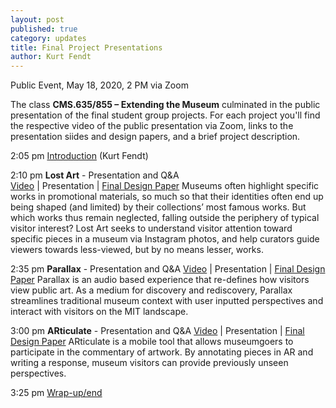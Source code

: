 ```yaml
---
layout: post
published: true
category: updates
title: Final Project Presentations
author: Kurt Fendt
---
```

Public Event, May 18, 2020, 2 PM  via Zoom

The class **CMS.635/855 – Extending the Museum** culminated in the public presentation of the final student group projects. For each project you'll find the respective video of the public presentation via Zoom, links to the presentation siides and design papers, and a brief project description.

2:05 pm		[Introduction](http://web.mit.edu/course/other/cms.636/www/videos/FPP-Intro.mp4) (Kurt Fendt)

2:10 pm 	**Lost Art** - Presentation and Q&A 		
			[Video](http://web.mit.edu/course/other/cms.636/www/videos/FPP-LostArt.mp4) | Presentation | [Final Design Paper](http://web.mit.edu/course/other/cms.636/www/papers/LostArt.pdf)
            Museums often highlight specific works in promotional materials, so much so that their identities often end up being shaped (and limited) by their collections’ most famous works. But which works thus remain neglected, falling outside the periphery of typical visitor interest? Lost Art seeks to understand visitor attention toward specific pieces in a museum via Instagram photos, and help curators guide viewers towards less-viewed, but by no means lesser, works.
	
2:35 pm		**Parallax** - Presentation and Q&A
			[Video](http://web.mit.edu/course/other/cms.636/www/videos/FPP-Parallax.mp4) | Presentation | [Final Design Paper](http://web.mit.edu/course/other/cms.636/www/papers/Parallax.pdf)
            Parallax is an audio based experience that re-defines how visitors view public art. As a medium for discovery and rediscovery, Parallax streamlines traditional museum context with user inputted perspectives and interact with visitors on the MIT landscape.

3:00 pm		**ARticulate** - Presentation and Q&A
			[Video](http://web.mit.edu/course/other/cms.636/www/videos/FPP-ARticulate.mp4) | Presentation | [Final Design Paper](http://web.mit.edu/course/other/cms.636/www/papers/ARticulate.pdf)
            ARticulate is a mobile tool that allows museumgoers to participate in the commentary of artwork. By annotating pieces in AR and writing a response, museum visitors can provide previously unseen perspectives.

3:25 pm		[Wrap-up/end](http://web.mit.edu/course/other/cms.636/www/videos/FPP-Closing.mp4)


